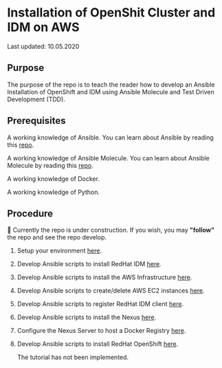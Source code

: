 # Installation of OpenShit Cluster and IDM on AWS

Last updated: 10.05.2020

## Purpose

The purpose of the repo is to teach the reader how to develop
an Ansible Installation of OpenShift and IDM using Ansible Molecule and
Test Driven Development (TDD).

## Prerequisites

A working knowledge of Ansible.  You can learn about Ansible by reading this
[repo](https://github.com/bretmullinix/ansible-for-beginners).

A working knowledge of Ansible Molecule.  You can learn about Ansible Molecule by
reading this
[repo](https://github.com/bretmullinix/ansible-molecule-for-beginners).

A working knowledge of Docker.

A working knowledge of Python.

## Procedure

:construction:  Currently the repo is under construction.  If you wish, you
may **"follow"** the repo and see the repo develop.

1. Setup your environment [here](./part1-setup-environment).

1. Develop Ansible scripts to install RedHat IDM [here](./part2-install-idm).

1. Develop Ansible scripts to install the AWS Infrastructure [here](./part3-install-aws-infrastructure).

1. Develop Ansible scripts to create/delete AWS EC2 instances [here](./part4-aws-ec2-instances).

1. Develop Ansible scripts to register RedHat IDM client [here](./part5-register-idm-client).

1. Develop Ansible scripts to install the Nexus [here](part6-install-nexus).

1. Configure the Nexus Server to host a Docker Registry [here](./part7-configure-nexus-docker-registry).

1. Develop Ansible scripts to install RedHat OpenShift [here](./part8-install-openshift).

    The tutorial has not been implemented.  